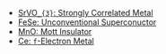* [SrVO``_{3}``: Strongly Correlated Metal](SrVO3.md)
* [FeSe: Unconventional Superconuctor](FeSe.md)
* [MnO: Mott Insulator](MnO.md)
* [Ce: ``f``-Electron Metal](Ce.md)
